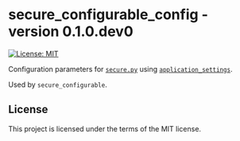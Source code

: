 # secure_configurable_config - version 0.1.0.dev0 #

<!-- [![pypi](https://img.shields.io/pypi/v/application-settings.svg)](https://pypi.python.org/pypi/application-settings) -->
<!-- [![versions](https://img.shields.io/pypi/pyversions/application-settings.svg)](https://github.com/StockwatchDev/application_settings) -->
<!-- [![Build Status](https://github.com/StockwatchDev/application_settings/actions/workflows/merge_checks.yml/badge.svg?branch=develop)](https://github.com/StockwatchDev/application_settings/actions) -->
<!-- [![codecov](https://codecov.io/gh/StockwatchDev/application_settings/branch/develop/graph/badge.svg)](https://app.codecov.io/gh/StockwatchDev/application_settings) -->
<!-- [![Checked with mypy](http://www.mypy-lang.org/static/mypy_badge.svg)](http://mypy-lang.org/) -->
<!-- [![linting: pylint](https://img.shields.io/badge/linting-pylint-yellowgreen)](https://github.com/PyCQA/pylint) -->
<!-- [![Code style: black](https://img.shields.io/badge/code%20style-black-000000.svg)](https://github.com/psf/black) -->
<!-- [![Imports: isort](https://img.shields.io/badge/%20imports-isort-%231674b1?style=flat&labelColor=ef8336)](https://pycqa.github.io/isort/) -->
[![License: MIT](https://img.shields.io/badge/License-MIT-yellow.svg)](https://opensource.org/licenses/MIT)

Configuration parameters for [`secure.py`](https://pypi.org/project/secure/) using
[`application_settings`](https://pypi.org/project/application-settings/).

Used by `secure_configurable`.

[//]: # (Change version in header and link to published quick start)

## License ##

This project is licensed under the terms of the MIT license.
